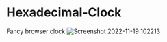 # Hexadecimal-Clock
Fancy browser clock
![Screenshot 2022-11-19 102213](https://user-images.githubusercontent.com/76423174/202844295-cf2fb558-a39e-4bda-92cc-dd3effa2f1e1.png)
